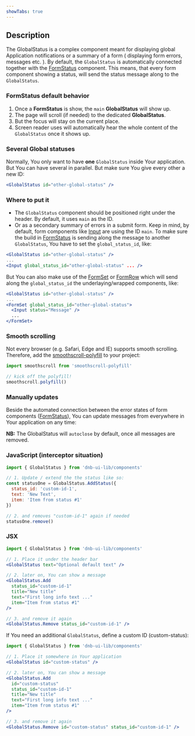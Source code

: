 ```yaml
---
showTabs: true
---
```


## Description

The GlobalStatus is a complex component meant for displaying global Application notifications or a summary of a form ( displaying form errors, messages etc. ).
By default, the `GlobalStatus` is automatically connected together with the [FormStatus](/uilib/components/form-status) component. This means, that every form component showing a status, will send the status message along to the `GlobalStatus`.

### FormStatus default behavior

1. Once a **FormStatus** is show, the `main` **GlobalStatus** will show up.
1. The page will scroll (if needed) to the dedicated **GlobalStatus**.
1. But the focus will stay on the current place.
1. Screen reader uses will automatically hear the whole content of the `GlobalStatus` once it shows up.

### Several Global statuses

Normally, You only want to have **one** `GlobalStatus` inside Your application. But You can have several in parallel. But make sure You give every other a new ID:

```jsx
<GlobalStatus id="other-global-status" />
```

### Where to put it

- The `GlobalStatus` component should be positioned right under the header. By default, it uses `main` as the ID.
- Or as a secondary summary of errors in a submit form. Keep in mind, by default, form components like [Input](/uilib/components/input) are using the ID `main`. To make sure the build in [FormStatus](/uilib/components/form-status) is sending along the message to another `GlobalStatus`, You have to set the `global_status_id`, like:

```jsx
<GlobalStatus id="other-global-status" />
...
<Input global_status_id="other-global-status" ... />
```

But You can also make use of the [FormSet](/uilib/components/form-set) or [FormRow](/uilib/components/form-row) which will send along the `global_status_id` the underlaying/wrapped components, like:

```jsx
<GlobalStatus id="other-global-status" />
...
<FormSet global_status_id="other-global-status">
  <Input status="Message" />
  ...
</FormSet>
```

### Smooth scrolling

Not every browser (e.g. Safari, Edge and IE) supports smooth scrolling. Therefore, add the [smoothscroll-polyfill](https://github.com/iamdustan/smoothscroll) to your project:

```js
import smoothscroll from 'smoothscroll-polyfill'

// kick off the polyfill!
smoothscroll.polyfill()
```

### Manually updates

Beside the automated connection between the error states of form components ([FormStatus](/uilib/components/form-status)), You can update messages from everywhere in Your application on any time:

**NB:** The GlobalStatus will `autoclose` by default, once all messages are removed.

### JavaScript (interceptor situation)

```js
import { GlobalStatus } from 'dnb-ui-lib/components'

// 1. Update / extend the the status like so:
const statusOne = GlobalStatus.AddStatus({
  status_id: 'custom-id-1',
  text: 'New Text',
  item: 'Item from status #1'
})

// 2. and removes "custom-id-1" again if needed
statusOne.remove()
```

### JSX

```jsx
import { GlobalStatus } from 'dnb-ui-lib/components'

// 1. Place it under the header bar
<GlobalStatus text="Optional default text" />

// 2. later on, You can show a message
<GlobalStatus.Add
  status_id="custom-id-1"
  title="New title"
  text="First long info text ..."
  item="Item from status #1"
/>

// 3. and remove it again
<GlobalStatus.Remove status_id="custom-id-1" />
```

If You need an additional `GlobalStatus`, define a custom ID (custom-status):

```jsx
import { GlobalStatus } from 'dnb-ui-lib/components'

// 1. Place it somewhere in Your application
<GlobalStatus id="custom-status" />

// 2. later on, You can show a message
<GlobalStatus.Add
  id="custom-status"
  status_id="custom-id-1"
  title="New title"
  text="First long info text ..."
  item="Item from status #1"
/>

// 3. and remove it again
<GlobalStatus.Remove id="custom-status" status_id="custom-id-1" />
```
